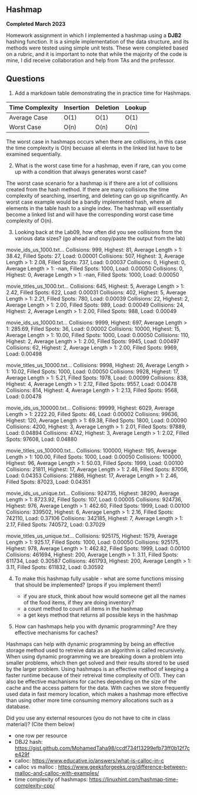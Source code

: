 ## Hashmap

**Completed March 2023**

Homework assignment in which I implemented a hashmap using a **DJB2** hashing function. It is a simple implementation of the data structure, and its methods were tested using simple unit tests. These were completed based on a rubric, and it is important to note that while the majority of the code is mine, I did receive collaboration and help from TAs and the professor.

## Questions

1. Add a markdown table demonstrating the in practice time for Hashmaps. 

| Time Complexity | Insertion | Deletion | Lookup |
|-----------------|-----------|----------|--------|
| Average Case    | O(1)      | O(1)     | O(1)   |
| Worst Case      | O(n)      | O(n)     | O(n)   |

The worst case in hashmaps occurs when there are collisions, in this case the time complexity is O(n) becuase all elents in the linked list have to be examined sequentially.

2. What is the worst case time for a hashmap, even if rare, can you come up with a condition that always generates worst case?

  The worst case scenario for a hashmap is if there are a lot of collisions created from the hash method. If there are many collisions the time complexity of searching,       inserting, and deleting can go up significantly. An worst case example would be a bandly implemented hash, where all elements in the table hash to a single index. The       hashmap will essentially become a linked list and will have the corresponding worst case time complexity of O(n).

3. Looking back at the Lab09, how often did you see collisions from the various data sizes? (go ahead and copy/paste the output from the lab)

movie_ids_us_1000.txt...
Collisions: 999, Highest: 81, Average Length > 1: 38.42, Filled Spots: 27, Load: 0.00001
Collisions: 507, Highest: 3, Average Length > 1: 2.08, Filled Spots: 737, Load: 0.00037
Collisions: 0, Highest: 0, Average Length > 1: -nan, Filled Spots: 1000, Load: 0.00050
Collisions: 0, Highest: 0, Average Length > 1: -nan, Filled Spots: 1000, Load: 0.00050

movie_titles_us_1000.txt...
Collisions: 645, Highest: 5, Average Length > 1: 2.42, Filled Spots: 622, Load: 0.00031
Collisions: 402, Highest: 5, Average Length > 1: 2.21, Filled Spots: 780, Load: 0.00039
Collisions: 22, Highest: 2, Average Length > 1: 2.00, Filled Spots: 989, Load: 0.00049
Collisions: 24, Highest: 2, Average Length > 1: 2.00, Filled Spots: 988, Load: 0.00049

movie_ids_us_10000.txt...
Collisions: 9999, Highest: 697, Average Length > 1: 285.69, Filled Spots: 36, Load: 0.00002
Collisions: 10000, Highest: 15, Average Length > 1: 10.00, Filled Spots: 1000, Load: 0.00050
Collisions: 110, Highest: 2, Average Length > 1: 2.00, Filled Spots: 9945, Load: 0.00497
Collisions: 62, Highest: 2, Average Length > 1: 2.00, Filled Spots: 9969, Load: 0.00498

movie_titles_us_10000.txt...
Collisions: 9998, Highest: 26, Average Length > 1: 10.02, Filled Spots: 1000, Load: 0.00050
Collisions: 9928, Highest: 17, Average Length > 1: 5.21, Filled Spots: 1978, Load: 0.00099
Collisions: 838, Highest: 4, Average Length > 1: 2.12, Filled Spots: 9557, Load: 0.00478
Collisions: 814, Highest: 4, Average Length > 1: 2.13, Filled Spots: 9568, Load: 0.00478

movie_ids_us_100000.txt...
Collisions: 99999, Highest: 6029, Average Length > 1: 2222.20, Filled Spots: 46, Load: 0.00002
Collisions: 99636, Highest: 120, Average Length > 1: 69.38, Filled Spots: 1800, Load: 0.00090
Collisions: 4200, Highest: 3, Average Length > 1: 2.01, Filled Spots: 97889, Load: 0.04894
Collisions: 4742, Highest: 3, Average Length > 1: 2.02, Filled Spots: 97608, Load: 0.04880

movie_titles_us_100000.txt...
Collisions: 100000, Highest: 195, Average Length > 1: 100.00, Filled Spots: 1000, Load: 0.00050
Collisions: 100000, Highest: 96, Average Length > 1: 50.03, Filled Spots: 1999, Load: 0.00100
Collisions: 21811, Highest: 17, Average Length > 1: 2.46, Filled Spots: 87056, Load: 0.04353
Collisions: 21886, Highest: 17, Average Length > 1: 2.46, Filled Spots: 87023, Load: 0.04351

movie_ids_us_unique.txt...
Collisions: 924735, Highest: 38290, Average Length > 1: 8723.92, Filled Spots: 107, Load: 0.00005
Collisions: 924736, Highest: 976, Average Length > 1: 462.60, Filled Spots: 1999, Load: 0.00100
Collisions: 339502, Highest: 6, Average Length > 1: 2.16, Filled Spots: 742110, Load: 0.37106
Collisions: 342185, Highest: 7, Average Length > 1: 2.17, Filled Spots: 740572, Load: 0.37029

movie_titles_us_unique.txt...
Collisions: 925175, Highest: 1579, Average Length > 1: 925.17, Filled Spots: 1000, Load: 0.00050
Collisions: 925175, Highest: 978, Average Length > 1: 462.82, Filled Spots: 1999, Load: 0.00100
Collisions: 461694, Highest: 200, Average Length > 1: 3.11, Filled Spots: 611734, Load: 0.30587
Collisions: 461793, Highest: 200, Average Length > 1: 3.11, Filled Spots: 611832, Load: 0.30592

4. To make this hashmap fully usable - what are some functions missing that should be implemented? (props if you implement them!)
   * if you are stuck, think about how would someone get all the names of the food items, if they are doing inventory?
   - a count method to count all items in the hashmap
   - a get keys method that returns all possible keys in the hashmap
   
5. How can hashmaps help you with dynamic programming? Are they effective mechanisms for caches? 

Hashmaps can help with dynamic programming by being an effective storage method used to retreive data as an algorithm is called recursively. When using dynamic programming we are breaking down a problem into smaller problems, which then get solved and their results stored to be used by the larger problem. Using hashmaps is an effective method of keeping a faster runtime because of their retreival time complexity of O(1). They can also be effective machanisms for caches depending on the size of the cache and the access pattern for the data. With caches we store frequently used data in fast memory location, which makes a hashmap more effective than using other more time consuming memory allocations such as a database. 

Did you use any external resources (you do not have to cite in class material)? (Cite them below)  
- one row per resource
- DBJ2 hash: https://gist.github.com/MohamedTaha98/ccdf734f13299efb73ff0b12f7ce429f
- calloc: https://www.educative.io/answers/what-is-calloc-in-c
- calloc vs malloc : https://www.geeksforgeeks.org/difference-between-malloc-and-calloc-with-examples/
- time complexity of hashmaps: https://linuxhint.com/hashmap-time-complexity-cpp/
